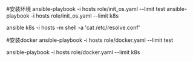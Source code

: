 #安装环境
ansible-playbook -i hosts role/init_os.yaml --limit test
ansible-playbook -i hosts role/init_os.yaml --limit k8s 

ansible k8s -i hosts -m shell -a 'cat /etc/resolve.conf'

#安装docker
ansible-playbook -i hosts role/docker.yaml --limit test

ansible-playbook -i hosts role/docker.yaml --limit k8s
